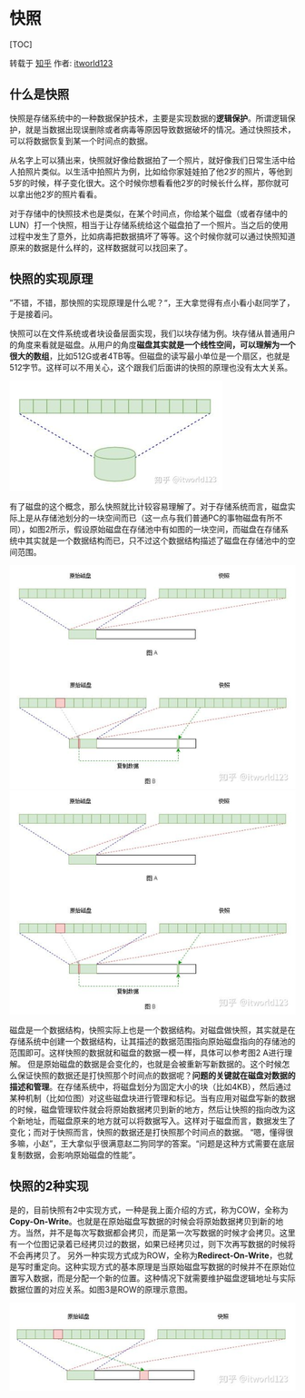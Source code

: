 # 快照
[TOC]

转载于 [知乎](https://zhuanlan.zhihu.com/p/64595897) 作者: [itworld123](https://www.zhihu.com/people/zhang-shu-zhu-69/activities)


## 什么是快照
快照是存储系统中的一种数据保护技术，主要是实现数据的**逻辑保护**。所谓逻辑保护，就是当数据出现误删除或者病毒等原因导致数据破坏的情况。通过快照技术，可以将数据恢复到某一个时间点的数据。


从名字上可以猜出来，快照就好像给数据拍了一个照片，就好像我们日常生活中给人拍照片类似。以生活中拍照片为例，比如给你家娃娃拍了他2岁的照片，等他到5岁的时候，样子变化很大。这个时候你想看看他2岁的时候长什么样，那你就可以拿出他2岁的照片看看。

对于存储中的快照技术也是类似，在某个时间点，你给某个磁盘（或者存储中的LUN）打一个快照，相当于让存储系统给这个磁盘拍了一个照片。当之后的使用过程中发生了意外，比如病毒把数据搞坏了等等。这个时候你就可以通过快照知道原来的数据是什么样的，这样数据就可以找回来了。

## 快照的实现原理
”不错，不错，那快照的实现原理是什么呢？“，王大拿觉得有点小看小赵同学了，于是接着问。

快照可以在文件系统或者块设备层面实现，我们以块存储为例。块存储从普通用户的角度来看就是磁盘。从用户的角度**磁盘其实就是一个线性空间，可以理解为一个很大的数组**，比如512G或者4TB等。但磁盘的读写最小单位是一个扇区，也就是512字节。这样可以不用关心，这个跟我们后面讲的快照的原理也没有太大关系。

![](images/Snapshot/1.jpg)

有了磁盘的这个概念，那么快照就比计较容易理解了。对于存储系统而言，磁盘实际上是从存储池划分的一块空间而已（这一点与我们普通PC的事物磁盘有所不同），如图2所示，假设原始磁盘在存储池中有如图的一块空间，而磁盘在存储系统中其实就是一个数据结构而已，只不过这个数据结构描述了磁盘在存储池中的空间范围。

![](images/Snapshot/2.jpg)
![](images/Snapshot/3.jpg)

磁盘是一个数据结构，快照实际上也是一个数据结构。对磁盘做快照，其实就是在存储系统中创建一个数据结构，让其描述的数据范围指向原始磁盘指向的存储池的范围即可。这样快照的数据就和磁盘的数据一模一样，具体可以参考图2 A进行理解。 但是原始磁盘的数据是会变化的，也就是会被重新写新数据的。这个时候怎么保证快照的数据还是打快照那个时间点的数据呢？**问题的关键就在磁盘对数据的描述和管理**。在存储系统中，将磁盘划分为固定大小的块（比如4KB），然后通过某种机制（比如位图）对这些磁盘块进行管理和标记。当有应用对磁盘写新的数据的时候，磁盘管理软件就会将原始数据拷贝到新的地方，然后让快照的指向改为这个新地址，而磁盘原来的地方就可以将数据写入。这样对于磁盘而言，数据发生了变化；而对于快照而言，快照的数据还是打快照那个时间点的数据。 “嗯，懂得很多嘛，小赵”，王大拿似乎很满意赵二狗同学的答案。“问题是这种方式需要在底层复制数据，会影响原始磁盘的性能”。

## 快照的2种实现
是的，目前快照有2中实现方式，一种是我上面介绍的方式，称为COW，全称为**Copy-On-Write**。也就是在原始磁盘写数据的时候会将原始数据拷贝到新的地方。当然，并不是每次写数据都会拷贝，而是第一次写数据的时候才会拷贝。这里有一个位图记录着已经拷贝过的数据，如果已经拷贝过，则下次再写数据的时候将不会再拷贝了。 另外一种实现方式成为ROW，全称为**Redirect-On-Write**，也就是写时重定向。这种实现方式的基本原理是当原始磁盘写数据的时候并不在原始位置写入数据，而是分配一个新的位置。这种情况下就需要维护磁盘逻辑地址与实际数据位置的对应关系。如图3是ROW的原理示意图。

![](images/Snapshot/4.jpg)


